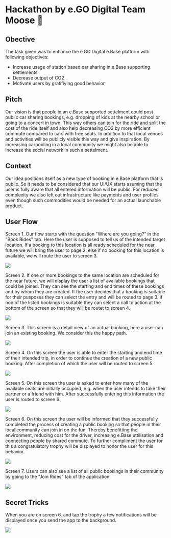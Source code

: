 # Hackathon by e.GO Digital Team Moose 🦌

## Obective
The task given was to enhance the e.GO Digital e.Base platform with following objectives:

* Increase usage of station based car sharing in e.Base supporting settlements
* Decrease output of CO2 
* Motivate users by gratifiying good behavior

## Pitch
Our vision is that people in an e.Base supported settelment could post public car sharing bookings, e.g. dropping of kids at the nearby school or going to a concert in town. This way others can join for the ride and split the cost of the ride itself and also help decreasing CO2 by more efficient commute compared to cars with free seats. 
In addition to that local venues and activities will be publicly visible this way and give inspiration. By increasing carpooling in a local community we might also be able to increase the social network in such a settelment.

## Context
Our idea positions itself as a new type of booking in e.Base platform that is public.
So it needs to be considered that our UI/UX starts asuming that the user is fully aware that all entered information will be public. 
For reduced complexity we also left out infrastructure like payments and user profiles even though such commodities would be needed for an actual launchable product.

## User Flow

Screen 1. Our flow starts with the question "Where are you going?" in the "Book Rides" tab. Here the user is supposed to tell us of the intended target location. If a booking to this location is all ready scheduled for the near future we will bring the user to page 2. else if no booking for this location is available, we will route the user to screen 3.

![](screenshots/IMG_1491.PNG)

Screen 2. If one or more bookings to the same location are scheduled for the near future, we will display the user a list of available bookings that could be joined. They can see the starting and end times of these bookings and by whom they are created. If the user decides that a booking is suitable for their pusposes they can select the entry and will be routed to page 3. if non of the listed bookings is suitable they can select a call to action at the bottom of the screen so that they will be routet to screen 4. 

![](screenshots/IMG_1495.PNG)

Screen 3. This screen is a detail view of an actual booking, here a user can join an existing booking. We consider this the happy path. 

![](screenshots/IMG_1493.PNG)

Screen 4. On this screen the user is able to enter the starting and end time of their intended trip, in order to continue the creation of a new public booking. After completion of which the user will be routed to screen 5.

![](screenshots/IMG_1496.PNG)

Screen 5. On this screen the user is asked to enter how many of the available seats are initially occupied, e.g. when the user intends to take their partner or a friend with him. After successfully entering this information the user is routed to screen 6.

![](screenshots/IMG_1497.PNG)

Screen 6. On this screen the user will be informed that they successfully completed the process of creating a public booking so that people in their local community can join in on the fun. Thereby benefitting the environment, reducing cost for the driver, increasing e.Base uttilisation and connecting people by shared commute. To further compliment the user for this a congratulatory trophy will be displayed to honor the user for this behavior.

![](screenshots/IMG_1498.PNG)

Screen 7. Users can also see a list of all public bookings in their community by going to the "Join Rides" tab of the application.

![](screenshots/IMG_1492.PNG)

## Secret Tricks

When you are on screen 6. and tap the trophy a few notifications will be displayed once you send the app to the background.

![](screenshots/IMG_1499.PNG)

